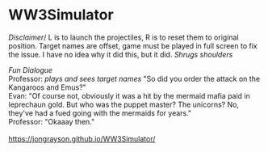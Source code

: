 # WW3Simulator

*Disclaimer*/
L is to launch the projectiles, R is to reset them to original position. Target names are offset, game must be played in full screen to fix the issue. I have no idea why it did this, but it did. *Shrugs shoulders*

*Fun Dialogue*\
Professor: *plays and sees target names* "So did you order the attack on the Kangaroos and Emus?"\
Evan: "Of course not, obviously it was a hit by the mermaid mafia paid in leprechaun gold. But who was the puppet master? The unicorns? No, they've had a fued going with the mermaids for years."\
Professor: "Okaaay then."\
\
https://jongrayson.github.io/WW3Simulator/

